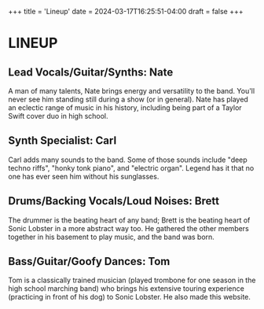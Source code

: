 +++
title = 'Lineup'
date = 2024-03-17T16:25:51-04:00
draft = false
+++

# LINEUP

## Lead Vocals/Guitar/Synths: Nate

A man of many talents, Nate brings energy and versatility to the band. You'll never see him standing still during a show (or in general). Nate has played an eclectic range of music in his history, including being part of a Taylor Swift cover duo in high school.

## Synth Specialist: Carl

Carl adds many sounds to the band. Some of those sounds include "deep techno riffs", "honky tonk piano", and "electric organ". Legend has it that no one has ever seen him without his sunglasses.

## Drums/Backing Vocals/Loud Noises: Brett

The drummer is the beating heart of any band; Brett is the beating heart of Sonic Lobster in a more abstract way too. He gathered the other members together in his basement to play music, and the band was born.

## Bass/Guitar/Goofy Dances: Tom

Tom is a classically trained musician (played trombone for one season in the high school marching band) who brings his extensive touring experience (practicing in front of his dog) to Sonic Lobster. He also made this website.
